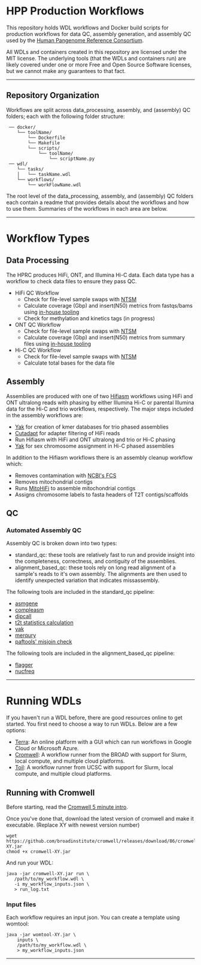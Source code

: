 # HPP Production Workflows

This repository holds WDL workflows and Docker build scripts for 
production workflows for data QC, assembly generation, and assembly QC used by the [Human Pangenome Reference Consortium](https://humanpangenome.org/).

All WDLs and containers created in this repository are licensed under the MIT license. The underlying tools (that the WDLs and containers run) are likely covered under one or more Free and Open Source Software licenses, but we cannot make any guarantees to that fact.

------------------ 

## Repository Organization
Workflows are split across data_processing, assembly, and (assembly) QC folders; each with the following folder structure:

```
 ── docker/
    └── toolName/
        └── Dockerfile
        └── Makefile
        └── scripts/
            └── toolName/
                └── scriptName.py
 ── wdl/
    └── tasks/
    │   └── taskName.wdl
    └── workflows/ 
        └── workFlowName.wdl
```

The root level of the data_processing, assembly, and (assembly) QC folders each contain a readme that provides details about the workflows and how to use them. Summaries of the workflows in each area are below.

------------------

# Workflow Types
## Data Processing

The HPRC produces HiFi, ONT, and Illumina Hi-C data. Each data type has a workflow to check data files to ensure they pass QC.
* HiFi QC Workflow   
   * Check for file-level sample swaps with [NTSM](https://github.com/JustinChu/ntsm)
   * Calculate coverage (Gbp) and insert(N50) metrics from fastqs/bams using [in-house tooling](https://github.com/human-pangenomics/hpp_production_workflows/blob/master/QC/docker/read_stats/scripts/fai_read_stats/fai_read_stats.py)
   * Check for methylation and kinetics tags (in progress)
* ONT QC Workflow   
   * Check for file-level sample swaps with [NTSM](https://github.com/JustinChu/ntsm)
   * Calculate coverage (Gbp) and insert(N50) metrics from summary files using [in-house tooling](https://github.com/human-pangenomics/hpp_production_workflows/blob/master/data_processing/docker/ont_summary_stats/scripts/calculate_summary_stats.py)
* Hi-C QC Workflow   
   * Check for file-level sample swaps with [NTSM](https://github.com/JustinChu/ntsm)
   * Calculate total bases for the data file

## Assembly

Assemblies are produced with one of two [Hifiasm](https://github.com/chhylp123/hifiasm) workflows using HiFi and ONT ultralong reads with phasing by either Illumina Hi-C or parental Illumina data for the Hi-C and trio workflows, respectively. The major steps included in the assembly workflows are:
* [Yak](https://github.com/lh3/yak) for creation of kmer databases for trio phased assemblies
* [Cutadapt](https://github.com/marcelm/cutadapt) for adapter filtering of HiFi reads
* Run Hifiasm with HiFi and ONT ultralong and trio or Hi-C phasing
* [Yak](https://github.com/lh3/yak) for sex chromosome assignment in Hi-C phased assemblies

In addition to the Hifiasm workflows there is an assembly cleanup workflow which:
* Removes contamination with [NCBI's FCS](https://github.com/ncbi/fcs)
* Removes mitochondrial contigs
* Runs [MitoHiFi](https://github.com/marcelauliano/MitoHiFi) to assemble mitochondrial contigs
* Assigns chromosome labels to fasta headers of T2T contigs/scaffolds

## QC

### Automated Assembly QC

Assembly QC is broken down into two types:
* standard_qc: these tools are relatively fast to run and provide insight into the completeness, correctness, and contiguity of the assemblies.
* alignment_based_qc: these tools rely on long read alignment of a sample's reads to it's own assembly. The alignments are then used to identify unexpected variation that indicates missassembly. 

The following tools are included in the standard_qc pipeline:
* [asmgene](https://github.com/lh3/minimap2)
* [compleasm](https://github.com/huangnengCSU/compleasm)
* [dipcall](https://github.com/lh3/dipcall/tree/v0.2)
* [t2t statistics calculation](https://github.com/biomonika/HPP/blob/main/assembly/wdl/workflows/evaluateHumanAssembly.wdl)
* [yak](https://github.com/lh3/yak)
* [merqury](https://github.com/marbl/merqury)
* [paftools' misjoin check](https://github.com/lh3/minimap2/blob/67dd906a80988dddacc8c551623fdc75b0c12dd2/misc/paftools.js#L2605-L2719)

The following tools are included in the alignment_based_qc pipeline:
* [flagger](https://github.com/mobinasri/flagger/tree/main)
* [nucfreq](https://github.com/mrvollger/NucFreq/tree/master)

------------------

# Running WDLs
If you haven't run a WDL before, there are good resources online to get started. You first need to choose a way to run WDLs. Below are a few options:
* [Terra](https://app.terra.bio/): An online platform with a GUI which can run workflows in Google Cloud or Microsoft Azure.
* [Cromwell](https://cromwell.readthedocs.io/en/latest/tutorials/FiveMinuteIntro/): A workflow runner from the BROAD with support for Slurm, local compute, and multiple cloud platforms.
* [Toil](https://toil.readthedocs.io/en/master/wdl/running.html): A workflow runner from UCSC with support for Slurm, local compute, and multiple cloud platforms.

## Running with Cromwell  

Before starting, read the [Cromwell 5 minute intro](https://cromwell.readthedocs.io/en/stable/tutorials/FiveMinuteIntro/).

Once you've done that, download the latest version of cromwell and make it executable. (Replace XY with newest version number)  
```
wget https://github.com/broadinstitute/cromwell/releases/download/86/cromwell-XY.jar
chmod +x cromwell-XY.jar 
```

And run your WDL:  
```
java -jar cromwell-XY.jar run \
   /path/to/my_workflow.wdl \
   -i my_workflow_inputs.json \
   > run_log.txt 
```

### Input files 

Each workflow requires an input json. You can create a template using womtool:

```
java -jar womtool-XY.jar \
    inputs \
    /path/to/my_workflow.wdl \
    > my_workflow_inputs.json
```
------------------





